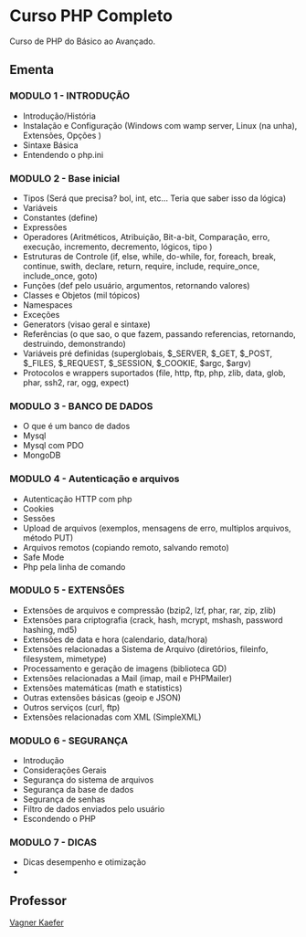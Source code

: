 # Curso PHP Completo
Curso de PHP do Básico ao Avançado.

## Ementa

### MODULO 1 - INTRODUÇÃO
- Introdução/História
- Instalação e Configuração (Windows com wamp server, Linux (na unha), Extensões, Opções )
- Sintaxe Básica 
- Entendendo o php.ini 

### MODULO 2 - Base inicial
- Tipos (Será que precisa? bol, int, etc... Teria que saber isso da lógica)
- Variáveis
- Constantes (define)
- Expressões
- Operadores (Aritméticos, Atribuição, Bit-a-bit, Comparação, erro, execução, incremento, decremento, lógicos, tipo )
- Estruturas de Controle (if, else, while, do-while, for, foreach, break, continue, swith, declare, return, require, include, require_once, include_once, goto)
- Funções (def pelo usuário, argumentos, retornando valores)
- Classes e Objetos (mil tópicos)
- Namespaces 
- Exceções
- Generators (visao geral e sintaxe)
- Referências (o que sao, o que fazem, passando referencias, retornando, destruindo, demonstrando)
- Variáveis pré definidas (superglobais, $_SERVER, $_GET, $_POST, $_FILES, $_REQUEST, $_SESSION, $_COOKIE, $argc, $argv)
- Protocolos e wrappers suportados (file, http, ftp, php, zlib, data, glob, phar, ssh2, rar, ogg, expect)

### MODULO 3 - BANCO DE DADOS
- O que é um banco de dados
- Mysql 
- Mysql com PDO
- MongoDB

### MODULO 4 - Autenticação e arquivos
- Autenticação HTTP com php
- Cookies
- Sessões
- Upload de arquivos (exemplos, mensagens de erro, multiplos arquivos, método PUT)
- Arquivos remotos (copiando remoto, salvando remoto)
- Safe Mode
- Php pela linha de comando

### MODULO 5 - EXTENSÕES
- Extensões de arquivos e compressão (bzip2, lzf, phar, rar, zip, zlib)
- Extensões para criptografia (crack, hash, mcrypt, mshash, password hashing, md5)
- Extensões de data e hora (calendario, data/hora)
- Extensões relacionadas a Sistema de Arquivo (diretórios, fileinfo, filesystem, mimetype)
- Processamento e geração de imagens (biblioteca GD)
- Extensões relacionadas a Mail (imap, mail e PHPMailer)
- Extensões matemáticas (math e statistics)
- Outras extensões básicas (geoip e JSON)
- Outros serviços (curl, ftp)
- Extensões relacionadas com XML (SimpleXML)

### MODULO 6 - SEGURANÇA
- Introdução
- Considerações Gerais
- Segurança do sistema de arquivos
- Segurança da base de dados
- Segurança de senhas
- Filtro de dados enviados pelo usuário
- Escondendo o PHP

### MODULO 7 - DICAS
- Dicas desempenho e otimização
- 

## Professor

[Vagner Kaefer](https://www.facebook.com/vagkaefer)
